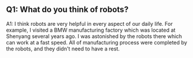 ## Q1: What do you think of robots?
A1: I think robots are very helpful in every aspect of our daily life. For example, I visited a BMW manufacturing factory which was located at Shenyang several years ago. I was astonished by the robots there which can work at a fast speed. All of manufacturing process were completed by the robots, and they didn't need to have a rest.